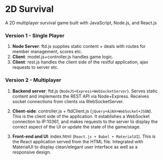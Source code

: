 # 2D Survival
A 2D multiplayer survival game built with JavaScript, Node.js, and React.js

### Version 1 - Single Player
 1) **Node Server**: ftd.js 
	supplies static content + deals with routes for member management, scores etc.
 2) **Client**: model.js+controller.js 
	handles game logic.
 3) **Client**: rest.js 
 	handles the client side of the restful application, ajax requests to server etc.
  
  ### Version 2 - Multiplayer
  1) **Backend server**: ftd.js (`NodeJS+Express+WebSocketServer`). Serves static content and implements the REST API via Node+Express. Receives socket connections from clients via WebSocketServer.

  2) **Client-side**: controller.js + ftdClient.js (`jQuery+AJAX+WebSocket+JSON`). This is the client side of the application. It establishes a WebSocket connection to IP:10361, and makes requests to the server to display the correct aspect of the UI or update the state of the game/stage.

  3) **Front-end and UI**: index.html (`React.js + Babel + MaterialUI`). This is the React application served from the HTML file. Integrated with MaterialUI to display clean/elegant user interface as well as a responsive design.
